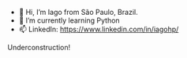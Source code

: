 - 👋 Hi, I’m Iago from São Paulo, Brazil.
- 🌱 I’m currently learning Python
- 📫 LinkedIn: https://www.linkedin.com/in/iagohp/

Underconstruction!
